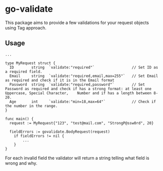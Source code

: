# go-validate

This package aims to provide a few validations for your request objects using Tag approach.

## Usage
```
...

type MyRequest struct {
  ID        string  `validate:"required"`                 // Set ID as a required field.
  Email     string  `validate:"required,email,max=255"`   // Set Email as required and check if it is in the Email format
  Password  string  `validate:"required,password"`        // Set Password as required and check if has a strong format: at least one Uppercase, Special Character,    Number and if has a length between 8-20.
  Age       int     `validate:"min=18,max=64"`            // Check if the number in the range.
}

func main() {
  request := MyRequest{"123", "test@mail.com", "StrongP@ssw0rd", 20}
  
  fieldErrors := govalidate.BodyRequest(request)
	if fieldErrors != nil {
		...
	}
}
```

For each invalid field the validator will return a string telling what field is wrong and why.

